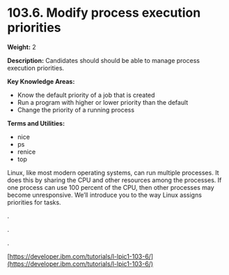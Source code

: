 # 103.6. Modify process execution priorities

**Weight:** 2

**Description:** Candidates should should be able to manage process execution priorities.

**Key Knowledge Areas:**

* Know the default priority of a job that is created
* Run a program with higher or lower priority than the default
* Change the priority of a running process

**Terms and Utilities:**

* nice
* ps
* renice
* top

Linux, like most modern operating systems, can run multiple processes. It does this by sharing the CPU and other resources among the processes. If one process can use 100 percent of the CPU, then other processes may become unresponsive. We’ll introduce you to the way Linux assigns priorities for tasks.





.

.

.

[https://developer.ibm.com/tutorials/l-lpic1-103-6/](https://developer.ibm.com/tutorials/l-lpic1-103-6/)

